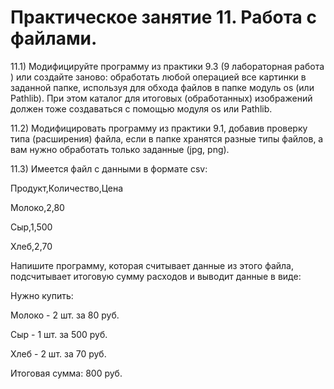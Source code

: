 # Практическое занятие 11. Работа с файлами.

11.1) Модифицируйте программу из практики 9.3 (9 лабораторная работа ) или создайте заново: обработать любой операцией все картинки в заданной папке, используя для обхода файлов в папке модуль os (или Pathlib). При этом каталог для итоговых (обработанных) изображений должен тоже создаваться с помощью модуля os или Pathlib.

11.2) Модифицировать программу из практики 9.1, добавив проверку типа (расширения) файла, если в папке хранятся разные типы файлов, а вам нужно обработать только заданные (jpg, png).

11.3) Имеется файл с данными в формате csv:

Продукт,Количество,Цена

Молоко,2,80

Сыр,1,500

Хлеб,2,70

Напишите программу, которая считывает данные из этого файла, подсчитывает итоговую сумму расходов и выводит данные в виде:

Нужно купить:

Молоко - 2 шт. за 80 руб.

Сыр - 1 шт. за 500 руб.

Хлеб - 2 шт. за 70 руб.

Итоговая сумма: 800 руб.
